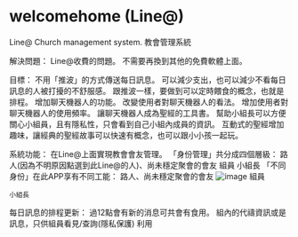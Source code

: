# welcomehome (Line@)
Line@ Church management system.
教會管理系統

解決問題：
  Line@收費的問題。
  不需要再換到其他的免費軟體上面。

目標：
  不用「推波」的方式傳送每日訊息。
    可以減少支出，也可以減少不看每日訊息的人被打擾的不舒服感。
    跟推波一樣，要做到可以定時餵食的概念，也就是排程。
  增加聊天機器人的功能。
    改變使用者對聊天機器人的看法。
    增加使用者對聊天機器人的使用頻率。
    讓聊天機器人成為聖經的工具書。
  幫助小組長可以方便關心小組員，且有隱私性，只會看到自己小組內成員的資訊。
  互動式的聖經增加趣味，讓經典的聖經故事可以快速有概念，也可以跟小小孩一起玩。
 
系統功能：
  在Line@上面實現教會會友管理。
  「身份管理」共分成四個層級：
    路人(因為不明原因點選到此Line@的人)、尚未穩定聚會的會友
    組員
    小組長
  「不同身份」在此APP享有不同工能：
    路人、尚未穩定聚會的會友
      ![image](https://github.com/ReadMe_files/新朋友.png)
    組員
      
    小組長
      
  每日訊息的排程更新：
    過12點會有新的消息可共會有食用。
  組內的代禱資訊或是訊息，只供組員看見/查詢(隱私保護)
  利用
